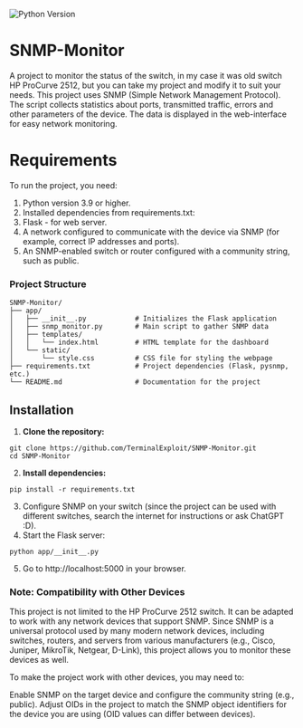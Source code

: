 <p align="left">
   <img src="https://img.shields.io/badge/Python-3.9-blue" alt="Python Version">
</p>

# SNMP-Monitor
A project to monitor the status of the switch, in my case it was old switch HP ProCurve 2512, but you can take my project and modify it to suit your needs. This project uses SNMP (Simple Network Management Protocol). The script collects statistics about ports, transmitted traffic, errors and other parameters of the device. The data is displayed in the web-interface for easy network monitoring.

# Requirements
To run the project, you need:

1. Python version 3.9 or higher.
2. Installed dependencies from requirements.txt:
3. Flask - for web server.
4. A network configured to communicate with the device via SNMP (for example, correct IP addresses and ports).
5. An SNMP-enabled switch or router configured with a community string, such as public.

### Project Structure
```
SNMP-Monitor/
├── app/
│   ├── __init__.py            # Initializes the Flask application
│   ├── snmp_monitor.py        # Main script to gather SNMP data
│   ├── templates/
│   │   └── index.html         # HTML template for the dashboard
│   └── static/
│       └── style.css          # CSS file for styling the webpage
├── requirements.txt           # Project dependencies (Flask, pysnmp, etc.)
└── README.md                  # Documentation for the project
```
## Installation
1. **Clone the repository:**
 ```
git clone https://github.com/TerminalExploit/SNMP-Monitor.git
cd SNMP-Monitor
```
2. **Install dependencies:**
```
pip install -r requirements.txt
```
3. Configure SNMP on your switch (since the project can be used with different switches, search the internet for instructions or ask ChatGPT :D).
4. Start the Flask server:
```
python app/__init__.py
```
5. Go to http://localhost:5000 in your browser.

### Note: Compatibility with Other Devices
This project is not limited to the HP ProCurve 2512 switch. It can be adapted to work with any network devices that support SNMP. Since SNMP is a universal protocol used by many modern network devices, including switches, routers, and servers from various manufacturers (e.g., Cisco, Juniper, MikroTik, Netgear, D-Link), this project allows you to monitor these devices as well.

To make the project work with other devices, you may need to:

Enable SNMP on the target device and configure the community string (e.g., public).
Adjust OIDs in the project to match the SNMP object identifiers for the device you are using (OID values can differ between devices).
